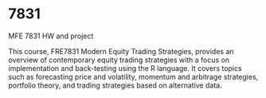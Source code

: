 # 7831
MFE 7831 HW and project

This course, FRE7831 Modern Equity Trading Strategies, provides an overview of contemporary equity trading strategies with a focus on implementation and back-testing using the R language. It covers topics such as forecasting price and volatility, momentum and arbitrage strategies, portfolio theory, and trading strategies based on alternative data. 
